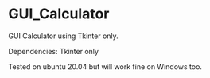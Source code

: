 # GUI_Calculator
GUI Calculator using Tkinter only.


Dependencies: Tkinter only

Tested on ubuntu 20.04 but will work fine on Windows too.
